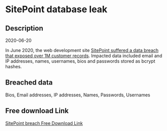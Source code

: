 # SitePoint database leak

## Description

2020-06-20

In June 2020, the web development site <a href="https://www.bleepingcomputer.com/news/security/sitepoint-discloses-data-breach-after-stolen-info-used-in-attacks/" target="_blank" rel="noopener">SitePoint suffered a data breach that exposed over 1M customer records</a>. Impacted data included email and IP addresses, names, usernames, bios and passwords stored as bcrypt hashes.

## Breached data

Bios, Email addresses, IP addresses, Names, Passwords, Usernames

## Free download Link

[SitePoint breach Free Download Link](https://tinyurl.com/2b2k277t)